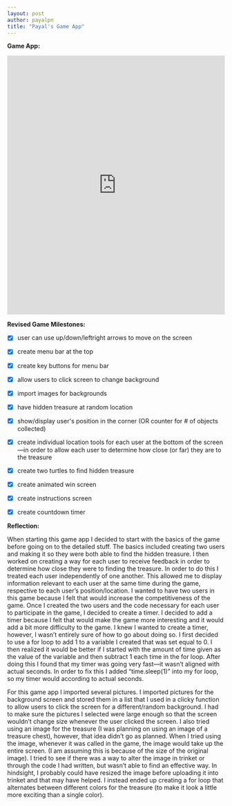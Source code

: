 ```yaml
---
layout: post
author: payalpn
title: "Payal's Game App"
---
```


**Game App:**

<iframe src="https://trinket.io/embed/python/657bfe8fc6" width="100%" height="600" frameborder="0" marginwidth="0" marginheight="0" allowfullscreen></iframe>

**Revised Game Milestones:** 

- [x] user can use up/down/leftright arrows to move on the screen  
- [x] create menu bar at the top 
- [x] create key buttons for menu bar
- [x] allow users to click screen to change background 
- [x] import images for backgrounds
- [x] have hidden treasure at random location 
- [x] show/display user's position in the corner (OR counter for # of objects collected)
- [x] create individual location tools for each user at the bottom of the screen—in order to allow each user to determine how close (or far) they are to the treasure 
- [x] create two turtles to find hidden treasure 
- [x] create animated win screen 
- [x] create instructions screen
- [x] create countdown timer 


**Reflection:**

When starting this game app I decided to start with the basics of the game before going on to the detailed stuff.  The basics included creating two users and making it so they were both able to find the hidden treasure.  I then worked on creating a way for each user to receive feedback in order to determine how close they were to finding the treasure.  In order to do this I treated each user independently of one another.  This allowed me to display information relevant to each user at the same time during the game, respective to each user’s position/location.  I wanted to have two users in this game because I felt that would increase the competitiveness of the game.  Once I created the two users and the code necessary for each user to participate in the game, I decided to create a timer.  I decided to add a timer because I felt that would make the game more interesting and it would add a bit more difficulty to the game.  I knew I wanted to create a timer, however, I wasn’t entirely sure of how to go about doing so.  I first decided to use a for loop to add 1 to a variable I created that was set equal to 0.  I then realized it would be better if I started with the amount of time given as the value of the variable and then subtract 1 each time in the for loop.  After doing this I found that my timer was going very fast—it wasn’t aligned with actual seconds.  In order to fix this I added “time.sleep(1)” into my for loop, so my timer would according to actual seconds.  

For this game app I imported several pictures.  I imported pictures for the background screen and stored them in a list that I used in a clicky function to allow users to click the screen for a different/random background.  I had to make sure the pictures I selected were large enough so that the screen wouldn’t change size whenever the user clicked the screen.  I also tried using an image for the treasure (I was planning on using an image of a treasure chest), however, that idea didn’t go as planned.  When I tried using the image, whenever it was called in the game, the image would take up the entire screen.  (I am assuming this is because of the size of the original image).  I tried to see if there was a way to alter the image in trinket or through the code I had written, but wasn’t able to find an effective way.  In hindsight, I probably could have resized the image before uploading it into trinket and that may have helped.  I instead ended up creating a for loop that alternates between different colors for the treasure (to make it look a little more exciting than a single color).  

